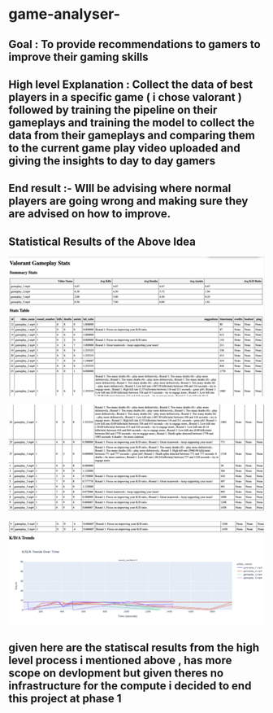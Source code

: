 # game-analyser-

## Goal : To provide recommendations to gamers to improve their gaming skills 


## High level Explanation : Collect the data of best players in a specific game ( i chose valorant ) followed by training the pipeline on their gameplays and training the model to collect the data from their gameplays and comparing them to the current game play video uploaded and giving the insights to day to day gamers 


## End result :- WIll be advising where normal players are going wrong and making sure they are advised on how to improve. 
          

 ## Statistical Results of the Above Idea

![the pic](<Results/final stamp 1.jpg>)

![pic 2](<Results/final stamp 2.jpg>)

![pic 3](<Results/final stamp 3.jpg>)

## given here are the statiscal results from the high level process i mentioned above , has more scope on devlopment but given theres no infrastructure for the compute i decided to end this project at phase 1 
